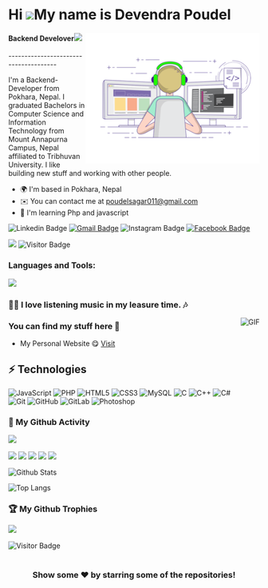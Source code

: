 Hi ![](https://user-images.githubusercontent.com/18350557/176309783-0785949b-9127-417c-8b55-ab5a4333674e.gif)My name is Devendra Poudel 
=====================================================================================================================================
<img align="right" alt="GIF" src="https://raw.githubusercontent.com/devSouvik/devSouvik/master/gif3.gif" width="350" style="max-width: 100%;">
<h4> Backend Develover<img src="https://media.giphy.com/media/WUlplcMpOCEmTGBtBW/giphy.gif" width="30"> </h4>
--------------------------------------

I'm a Backend-Developer from Pokhara, Nepal. I graduated Bachelors in Computer Science and Information Technology from Mount Annapurna Campus, Nepal affiliated to Tribhuvan University. I like building new stuff and working with other people.

* 🌍  I'm based in Pokhara, Nepal
* ✉️  You can contact me at poudelsagar011@gmail.com
* 🧠  I'm learning Php and javascript
<p align="center">
 

![Linkedin Badge](https://img.shields.io/badge/-Linkedin-blue?style=flat-square&logo=Linkedin&logoColor=white&link=https://www.linkedin.com/in/sagar-poudel-99352a292/)
[![Gmail Badge](https://img.shields.io/badge/-Gmail-c14438?style=flat-square&logo=Gmail&logoColor=white&link=mailto:poudelsagar011@gmail.com)](mailto:poudelsagar0111@gmail.com)
![Instagram Badge](https://img.shields.io/badge/-Instagram-purple?style=flat-square&logo=instagram&logoColor=white&link=https://www.instagram.com/sagar_poudel7/profilecard/?igsh=eTA5bWZ3NDhvczdq/)
[![Facebook Badge](https://img.shields.io/badge/-Facebook-0088CC?style=flat&logo=Facebook&logoColor=white)](https://www.facebook.com/sagarpoudel.poudel.9/ "Contact on Facebook")
</p>

<a href="https://www.github.com/Devendrapoudel" target="_blank" rel="noreferrer"><img
src="https://img.shields.io/github/followers/Devendrapoudel?logo=github&style=for-the-badge&color=0891b2&labelColor=000000" /></a>
![Visitor Badge](https://komarev.com/ghpvc/?username=Devendrapoudel&color=blue)


<h3 align="left">Languages and Tools:</h3>

![](https://skillicons.dev/icons?i=typescript,tailwind,dynamodb,express,git,graphql,vercel,js,ts,netlify,postgres,vscode,vercel&perline=20) 


### 👨‍💻 I love listening music in my leasure time. 🎶

<a href="https://github.com/Dineshpokhrel" target="_blank"><img align="right" alt="GIF" height="150px" src="https://media.giphy.com/media/J5B1Y8QZnzXXbLQIBu/giphy.gif" /></a>




### You can find my stuff here :leaves:

- My Personal Website :yum: [Visit](https://github.com/Devendrapoudel)


## ⚡ Technologies

<!--- just --->

![JavaScript](https://img.shields.io/badge/-JavaScript-black?style=flat-square&logo=javascript)
![PHP](https://img.shields.io/badge/-PHP-black?style=flat-square&logo=php)
![HTML5](https://img.shields.io/badge/-HTML5-E34F26?style=flat-square&logo=html5&logoColor=white)
![CSS3](https://img.shields.io/badge/-CSS3-1572B6?style=flat-square&logo=css3)
![MySQL](https://img.shields.io/badge/-MySQL-black?style=flat-square&logo=mysql)
![C](https://img.shields.io/badge/-C-A8B9CC?style=flat-square&logo=c&logoColor=white)
![C++](https://img.shields.io/badge/-C++-00599C?style=flat-square&logo=c%2B%2B&logoColor=white)
![C#](https://img.shields.io/badge/-C%23-239120?style=flat-square&logo=c-sharp&logoColor=white)
![Git](https://img.shields.io/badge/-Git-black?style=flat-square&logo=git)
![GitHub](https://img.shields.io/badge/-GitHub-181717?style=flat-square&logo=github)
![GitLab](https://img.shields.io/badge/-GitLab-FCA121?style=flat-square&logo=gitlab)
![Photoshop](https://img.shields.io/badge/-Photoshop-black?style=flat-square&logo=photoshop)
### 👨 My Github Activity


<img src="https://github-readme-streak-stats.herokuapp.com/?user=Devendrapoudel&theme=algolia&hide_border=true" width="700"/>

![](http://github-profile-summary-cards.vercel.app/api/cards/profile-details?username=Devendrapoudel&theme=github_dark)
![](http://github-profile-summary-cards.vercel.app/api/cards/repos-per-language?username=Devendrapoudel&theme=github_dark)
![](http://github-profile-summary-cards.vercel.app/api/cards/most-commit-language?username=Devendrapoudel&theme=github_dark)
![](http://github-profile-summary-cards.vercel.app/api/cards/stats?username=Devendrapoudel&theme=github_dark)
![](http://github-profile-summary-cards.vercel.app/api/cards/productive-time?username=Devendrapoudel&theme=github_dark&utcOffset=8)


![Github Stats](https://github-readme-stats.vercel.app/api?username=Devendrapoudel&count_private=true&show_icons=true&include_all_commits=true)

![Top Langs](https://github-readme-stats.vercel.app/api/top-langs/?username=Devendrapoudel&hide=TeX&layout=compact)

### 🏆 My Github Trophies


  <a href="https://github.com/Devendrapoudel?tab=repositories"><img width="800px" src="https://github-profile-trophy.vercel.app/?username=Devendrapoudel&column=8&theme=discord&no-frame=true"/></a>

![Visitor Badge](https://komarev.com/ghpvc/?username=Devendrapoudel&color=green)

<!-- ### Languages and Tools
 -->
<!-- <img align="left" src="https://simpleicons.org/icons/laravel.svg" alt="Laravel" height="40px" />
<img align="left" src="https://simpleicons.org/icons/flutter.svg" alt="Flutter" height="40px" />
<img align="left" src="https://simpleicons.org/icons/html5.svg" alt="HTML5" height="40px" />
<img align="left" src="https://simpleicons.org/icons/css3.svg" alt="CSS3" height="40px" />
<img align="left" src="https://simpleicons.org/icons/visualstudiocode.svg" alt="VSCode" height="40px" />
<img align="left" src="https://simpleicons.org/icons/jetbrains.svg" alt="JetBrains Tools" height="40px" />
<br /> -->

#

<div align="center">

### Show some ❤️ by starring some of the repositories!

</div>
